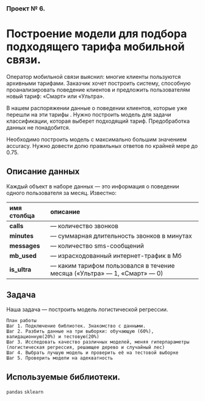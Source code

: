 ### Проект № 6.

# Построение модели для подбора подходящего тарифа мобильной связи.

Оператор мобильной связи выяснил: многие клиенты пользуются архивными тарифами. Заказчик хочет построить систему, способную проанализировать поведение клиентов и предложить пользователям новый тариф: «Смарт» или «Ультра».

В нашем распоряжении данные о поведении клиентов, которые уже перешли на эти тарифы . Нужно построить модель для задачи классификации, которая выберет подходящий тариф. Предобработка данных не понадобится.

Необходимо построить модель с максимально большим значением accuracy. Нужно довести долю правильных ответов по крайней мере до 0.75. 


## Описание данных

Каждый объект в наборе данных — это информация о поведении одного пользователя за месяц. 
Известно:

|имя столбца              |описание                                                     |
|:------------------------|:------------------------------------------------------------|
| <b>сalls</b> | — количество звонков|
| <b>minutes</b> | — суммарная длительность звонков в минутах|
| <b>messages</b> | — количество sms-сообщений|
| <b>mb_used</b> | — израсходованный интернет-трафик в Мб|
| <b>is_ultra</b> | — каким тарифом пользовался в течение месяца («Ультра» — 1, «Смарт» — 0)|



## Задача

Наша задача — построить модель логистической регрессии.

    План работы
    Шаг 1. Подключение библиотек. Знакомство с данными.
    Шаг 2. Разбить данные на три выборки: обучающую (60%), валидационную(20%) и тестовую(20%)
    Шаг 3. Исследовать качество различных моделей, меняя гиперпараметры (логистическая регрессия, решающее дерево и случайный лес)
    Шаг 4. Выбрать лучшую модель и проверить её на тестовой выборке
    Шаг 5. Проверить модели на адекватность


## Используемые библиотеки.
`pandas`
`sklearn`

